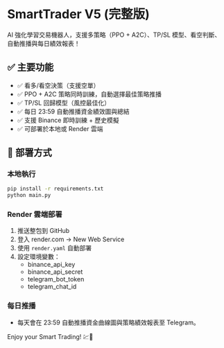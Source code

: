 # SmartTrader V5 (完整版)

AI 強化學習交易機器人，支援多策略（PPO + A2C）、TP/SL 模型、看空判斷、自動推播與每日績效報表！

## ✅ 主要功能
- ✅ 看多/看空決策（支援空單）
- ✅ PPO + A2C 策略同時訓練，自動選擇最佳策略推播
- ✅ TP/SL 回歸模型（風控最佳化）
- ✅ 每日 23:59 自動推播資金績效圖與總結
- ✅ 支援 Binance 即時訓練 + 歷史模擬
- ✅ 可部署於本地或 Render 雲端

## 🚀 部署方式

### 本地執行
```bash
pip install -r requirements.txt
python main.py
```

### Render 雲端部署
1. 推送整包到 GitHub
2. 登入 render.com → New Web Service
3. 使用 `render.yaml` 自動部署
4. 設定環境變數：
   - binance_api_key
   - binance_api_secret
   - telegram_bot_token
   - telegram_chat_id

### 每日推播
- 每天會在 23:59 自動推播資金曲線圖與策略績效報表至 Telegram。

Enjoy your Smart Trading! 💹🤖
